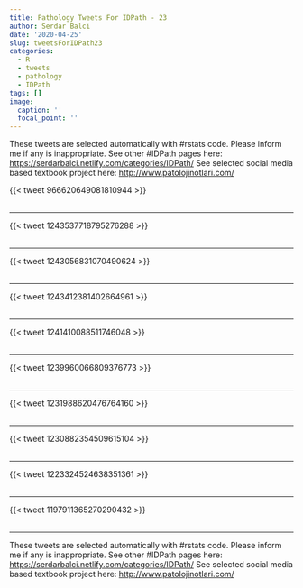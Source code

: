 ```yaml
---
title: Pathology Tweets For IDPath - 23
author: Serdar Balci
date: '2020-04-25'
slug: tweetsForIDPath23
categories:
  - R
  - tweets
  - pathology
  - IDPath
tags: []
image:
  caption: ''
  focal_point: ''
---
```



These tweets are selected automatically with #rstats code. Please inform me if any is inappropriate.
See other #IDPath pages here: https://serdarbalci.netlify.com/categories/IDPath/ 
See selected social media based textbook project here: http://www.patolojinotlari.com/

{{< tweet 966620649081810944 >}}
<br>
<br>
<hr>
{{< tweet 1243537718795276288 >}}
<br>
<br>
<hr>
{{< tweet 1243056831070490624 >}}
<br>
<br>
<hr>
{{< tweet 1243412381402664961 >}}
<br>
<br>
<hr>
{{< tweet 1241410088511746048 >}}
<br>
<br>
<hr>
{{< tweet 1239960066809376773 >}}
<br>
<br>
<hr>
{{< tweet 1231988620476764160 >}}
<br>
<br>
<hr>
{{< tweet 1230882354509615104 >}}
<br>
<br>
<hr>
{{< tweet 1223324524638351361 >}}
<br>
<br>
<hr>
{{< tweet 1197911365270290432 >}}
<br>
<br>
<hr>


These tweets are selected automatically with #rstats code. Please inform me if any is inappropriate.
See other #IDPath pages here: https://serdarbalci.netlify.com/categories/IDPath/ 
See selected social media based textbook project here: http://www.patolojinotlari.com/
